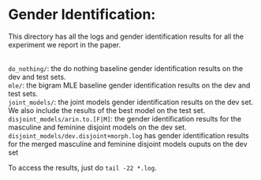 # Gender Identification:

This directory has all the logs and gender identification results for all the experiment we report in the paper. </br></br>

`do_nothing/`: the do nothing baseline gender identification results on the dev and test sets.</br>
`mle/`: the bigram MLE baseline gender identification results on the dev and test sets.</br>
`joint_models/`: the joint models gender identification results on the dev set. We also include the results of the best model on the test set.</br>
`disjoint_models/arin.to.[F|M]`: the gender identification results for the masculine and feminine disjoint models on the dev set. `disjoint_models/dev.disjoint+morph.log` has gender identification results for the merged masculine and feminine disjoint models ouputs on the dev set </br>

To access the results, just do `tail -22 *.log`.
